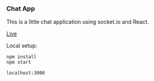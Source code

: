 ### Chat App ###
This is a little chat application using socket.io and React.

[Live](https://aqueous-mountain-7500.herokuapp.com)

Local setup:
```
npm install
npm start
```
`localhost:3000`

